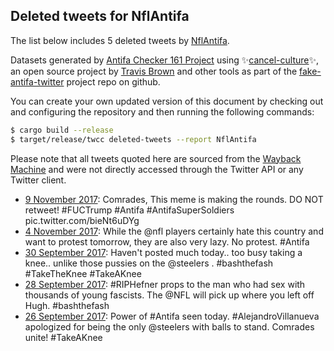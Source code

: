 ## Deleted tweets for NflAntifa

The list below includes 5 deleted tweets by
[NflAntifa](https://twitter.com/NflAntifa).



Datasets generated by [Antifa Checker 161 Project](https://twitter.com/antifacheck161) using ✨[cancel-culture](https://github.com/travisbrown/cancel-culture)✨, an open source project by 
[Travis Brown](https://twitter.com/travisbrown) and other tools as part of the 
[fake-antifa-twitter](https://github.com/antifacheck161/fake-antifa-twitter) project repo on github.

You can create your own updated version of this document by checking out and configuring the
repository and then running the following commands:

```bash
$ cargo build --release
$ target/release/twcc deleted-tweets --report NflAntifa
```

Please note that all tweets quoted here are sourced from the
[Wayback Machine](https://web.archive.org) and were not directly accessed through the Twitter API or
any Twitter client.

* [ 9 November 2017](https://web.archive.org/web/20190622103345/https://twitter.com/NflAntifa/status/928698476803661824): Comrades,  This meme is making the rounds. DO NOT retweet!   #FUCTrump   #Antifa   #AntifaSuperSoldiers  pic.twitter.com/bieNt6uDYg <!--928698476803661824-->
* [ 4 November 2017](https://web.archive.org/web/20190622112648/https://twitter.com/NflAntifa/status/926695692017459200): While the  @nfl  players certainly hate this country and want to protest tomorrow, they are also very lazy. No protest.  #Antifa <!--926695692017459200-->
* [30 September 2017](https://web.archive.org/web/20190424031905/https://twitter.com/NflAntifa/status/913976814434840576): Haven't posted much today.. too busy taking a knee.. unlike those pussies on the  @steelers .  #bashthefash   #TakeTheKnee   #TakeAKnee <!--913976814434840576-->
* [28 September 2017](https://web.archive.org/web/20190424031906/https://twitter.com/NflAntifa/status/913423343696490496): #RIPHefner  props to the man who had sex with thousands of young fascists. The  @NFL  will pick up where you left off Hugh.  #bashthefash <!--913423343696490496-->
* [26 September 2017](https://web.archive.org/web/20190622135348/https://twitter.com/NflAntifa/status/912512673689911296): Power of  #Antifa  seen today.  #AlejandroVillanueva  apologized for being the only  @steelers  with balls to stand. Comrades unite!  #TakeAKnee <!--912512673689911296-->
